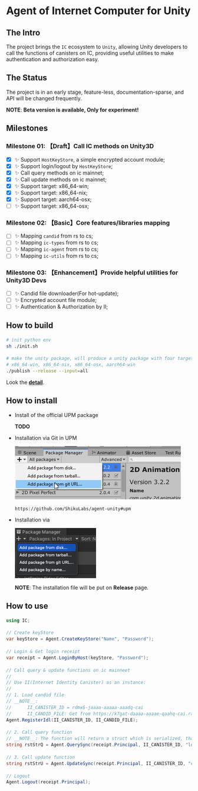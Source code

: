 # Agent of Internet Computer for Unity

## The Intro

The project brings the `IC` ecosystem to `Unity`, allowing Unity developers to call the functions of canisters on IC,
providing useful utilities to make authentication and authorization easy.


## The Status

The project is in an early stage, feature-less, documentation-sparse, and API will be changed frequently.

__NOTE__: __Beta version is available, Only for experiment!__

## Milestones

### Milestone 01: 【Draft】Call IC methods on Unity3D

- [x] ✨ Support `HostKeyStore`, a simple encrypted account module;
- [x] ✨ Support login/logout by `HostKeyStore`;
- [x] ✨ Call query methods on ic mainnet;
- [x] ✨ Call update methods on ic mainnet;
- [x] ✨ Support target: x86_64-win;
- [x] ✨ Support target: x86_64-nix;
- [x] ✨ Support target: aarch64-osx;
- [ ] ✨ Support target: x86_64-osx;

### Milestone 02: 【Basic】Core features/libraries mapping

- [ ] ✨ Mapping `candid` from rs to cs;
- [ ] ✨ Mapping `ic-types` from rs to cs;
- [ ] ✨ Mapping `ic-agent` from rs to cs;
- [ ] ✨ Mapping `ic-utils` from rs to cs;

### Milestone 03: 【Enhancement】Provide helpful utilities for Unity3D Devs

- [ ] ✨ Candid file downloader(For hot-update);
- [ ] ✨ Encrypted account file module;
- [ ] ✨ Authentication & Authorization by II;

## How to build

```sh
# init python env
sh ./init.sh

# make the unity package, will produce a unity package with four targets:
# x86_64-win, x86_64-nix, x86_64-osx, aarch64-win
./publish --release --input=all
```

Look the __[detail](./scripts/README.md)__.

## How to install

- Install of the official UPM package

    __TODO__

- Installation via Git in UPM

    ![upm-via-git](./docs/imgs/upm-via-git.png)

    ```
    https://github.com/ShikuLabs/agent-unity#upm
    ```

- Installation via

    ![upm-via-git](./docs/imgs/upm-via-local.png)

    __NOTE__: The installation file will be put on __Release__ page.

## How to use

```cs
using IC;

// Create keyStore
var keyStore = Agent.CreateKeyStore("Name", "Password");

// Login & Get login receipt
var receipt = Agent.LoginByHost(keyStore, "Password");

// Call query & update functions on ic mainneet
//
// Use II(Internet Identity Canister) as an instance:
//
// 1. Load candid file
// __NOTE__:
//      II_CANISTER_ID = rdmx6-jaaaa-aaaaa-aaadq-cai
//      II_CANDID_FILE: Get from https://k7gat-daaaa-aaaae-qaahq-cai.raw.ic0.app/listing/internet-identity-10235/rdmx6-jaaaa-aaaaa-aaadq-cai
Agent.RegisterIdl(II_CANISTER_ID, II_CANDID_FILE);

// 2. Call query function
// __NOTE__: The function will return a struct which is serialized, that representation is literal;
string rstStrQ = Agent.QuerySync(receipt.Principal, II_CANISTER_ID, "lookup", "(1974210: nat64)");

// 3. Call update function
string rstStrU = Agent.UpdateSync(receipt.Principal, II_CANISTER_ID, "create_challenge", "()");

// Logout
Agent.Logout(receipt.Principal);
```